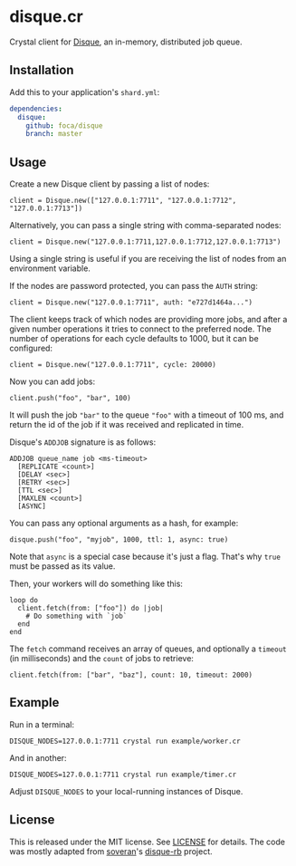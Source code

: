 # disque.cr

Crystal client for [Disque](https://github.com/antirez/disque), an in-memory,
distributed job queue.

## Installation

Add this to your application's `shard.yml`:

``` yaml
dependencies:
  disque:
    github: foca/disque
    branch: master
```

## Usage

Create a new Disque client by passing a list of nodes:

``` crystal
client = Disque.new(["127.0.0.1:7711", "127.0.0.1:7712", "127.0.0.1:7713"])
```

Alternatively, you can pass a single string with comma-separated nodes:

``` crystal
client = Disque.new("127.0.0.1:7711,127.0.0.1:7712,127.0.0.1:7713")
```

Using a single string is useful if you are receiving the list of nodes from an
environment variable.

If the nodes are password protected, you can pass the `AUTH` string:

``` crystal
client = Disque.new("127.0.0.1:7711", auth: "e727d1464a...")
```

The client keeps track of which nodes are providing more jobs, and after a given
number operations it tries to connect to the preferred node. The number of
operations for each cycle defaults to 1000, but it can be configured:

``` crystal
client = Disque.new("127.0.0.1:7711", cycle: 20000)
```

Now you can add jobs:

``` crystal
client.push("foo", "bar", 100)
```

It will push the job `"bar"` to the queue `"foo"` with a timeout of 100 ms, and
return the id of the job if it was received and replicated in time.

Disque's `ADDJOB` signature is as follows:

```
ADDJOB queue_name job <ms-timeout>
  [REPLICATE <count>]
  [DELAY <sec>]
  [RETRY <sec>]
  [TTL <sec>]
  [MAXLEN <count>]
  [ASYNC]
```

You can pass any optional arguments as a hash, for example:

``` crystal
disque.push("foo", "myjob", 1000, ttl: 1, async: true)
```

Note that `async` is a special case because it's just a flag. That's why `true`
must be passed as its value.

Then, your workers will do something like this:

``` crystal
loop do
  client.fetch(from: ["foo"]) do |job|
    # Do something with `job`
  end
end
```

The `fetch` command receives an array of queues, and optionally a `timeout` (in
    milliseconds) and the `count` of jobs to retrieve:

``` crystal
client.fetch(from: ["bar", "baz"], count: 10, timeout: 2000)
```

## Example

Run in a terminal:

    DISQUE_NODES=127.0.0.1:7711 crystal run example/worker.cr

And in another:

    DISQUE_NODES=127.0.0.1:7711 crystal run example/timer.cr

Adjust `DISQUE_NODES` to your local-running instances of Disque.

## License

This is released under the MIT license. See [LICENSE](./LICENSE) for details.
The code was mostly adapted from [soveran][]'s [disque-rb][] project.

[soveran]: https://github.com/soveran
[disque-rb]: https://github.com/soveran/disque-rb
